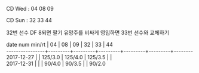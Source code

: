 CD Wed : 04 08 09

CD Sun : 32 33 44

32번 선수 DF 8되면 팔기
유망주를 비싸게 영입하면 33번 선수와 교체하기

date num min/rt |    04   |    08   |    09   |    32   |    33   |    44  
----------------+---------+---------+---------+---------+---------+--------
2017-12-27      |         | 125/3.0 | 125/4.0 | 125/3.5 |         |        
2017-12-31      |         |         |  90/4.0 |  90/3.5 |         |  90/2.0

